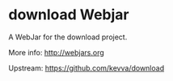 download Webjar
===============

A WebJar for the download project.

More info: http://webjars.org

Upstream: https://github.com/kevva/download
